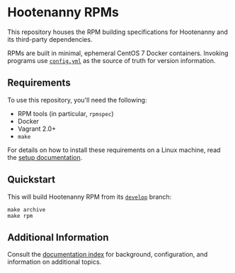 # Hootenanny RPMs

This repository houses the RPM building specifications for Hootenanny and its
third-party dependencies.

RPMs are built in minimal, ephemeral CentOS 7 Docker containers.  Invoking programs
use [`config.yml`](./docs/config.md) as the source of truth for version information.

## Requirements

To use this repository, you'll need the following:

* RPM tools (in particular, `rpmspec`)
* Docker
* Vagrant 2.0+
* `make`

For details on how to install these requirements on a Linux machine, read the [setup documentation](./docs/setup.md).

## Quickstart

This will build Hootenanny RPM from its
[`develop`](https://github.com/ngageoint/hootenanny/tree/develop) branch:

```
make archive
make rpm
```

## Additional Information

Consult the [documentation index](./docs) for background, configuration, and
information on additional topics.
